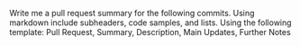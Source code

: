 Write me a pull request summary for the following commits. Using markdown include subheaders, code samples, and lists. Using the following template: Pull Request, Summary, Description, Main Updates,  Further Notes

